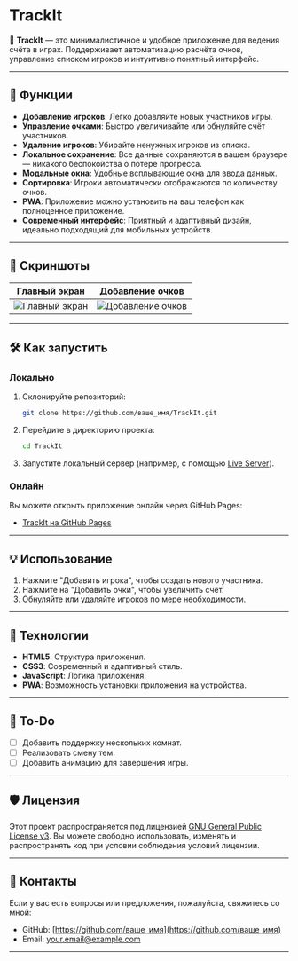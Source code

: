 
# **TrackIt**

🎯 **TrackIt** — это минималистичное и удобное приложение для ведения счёта в играх. Поддерживает автоматизацию расчёта очков, управление списком игроков и интуитивно понятный интерфейс.

---

## 🚀 **Функции**
- **Добавление игроков**: Легко добавляйте новых участников игры.
- **Управление очками**: Быстро увеличивайте или обнуляйте счёт участников.
- **Удаление игроков**: Убирайте ненужных игроков из списка.
- **Локальное сохранение**: Все данные сохраняются в вашем браузере — никакого беспокойства о потере прогресса.
- **Модальные окна**: Удобные всплывающие окна для ввода данных.
- **Сортировка**: Игроки автоматически отображаются по количеству очков.
- **PWA**: Приложение можно установить на ваш телефон как полноценное приложение.
- **Современный интерфейс**: Приятный и адаптивный дизайн, идеально подходящий для мобильных устройств.

---

## 📸 **Скриншоты**

| Главный экран                       | Добавление очков                  |
|-------------------------------------|-----------------------------------|
| ![Главный экран](./screenshots/home.png) | ![Добавление очков](./screenshots/add-points.png) |

---

## 🛠 **Как запустить**

### **Локально**
1. Склонируйте репозиторий:
   ```bash
   git clone https://github.com/ваше_имя/TrackIt.git
   ```
2. Перейдите в директорию проекта:
   ```bash
   cd TrackIt
   ```
3. Запустите локальный сервер (например, с помощью [Live Server](https://marketplace.visualstudio.com/items?itemName=ritwickdey.LiveServer)).

### **Онлайн**
Вы можете открыть приложение онлайн через GitHub Pages:
- [TrackIt на GitHub Pages](https://ваше_имя.github.io/TrackIt/)

---

## 💡 **Использование**
1. Нажмите "Добавить игрока", чтобы создать нового участника.
2. Нажмите на "Добавить очки", чтобы увеличить счёт.
3. Обнуляйте или удаляйте игроков по мере необходимости.

---

## 🧩 **Технологии**
- **HTML5**: Структура приложения.
- **CSS3**: Современный и адаптивный стиль.
- **JavaScript**: Логика приложения.
- **PWA**: Возможность установки приложения на устройства.

---

## 📝 **To-Do**
- [ ] Добавить поддержку нескольких комнат.
- [ ] Реализовать смену тем.
- [ ] Добавить анимацию для завершения игры.

---

## 🛡 Лицензия
Этот проект распространяется под лицензией [GNU General Public License v3](https://www.gnu.org/licenses/gpl-3.0.html). 
Вы можете свободно использовать, изменять и распространять код при условии соблюдения условий лицензии.


---

## 🤝 **Контакты**
Если у вас есть вопросы или предложения, пожалуйста, свяжитесь со мной:
- GitHub: [https://github.com/ваше_имя](https://github.com/ваше_имя)
- Email: [your.email@example.com](mailto:your.email@example.com)

---
